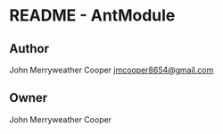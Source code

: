 # README - AntModule

## Author

John Merryweather Cooper <jmcooper8654@gmail.com>

## Owner

John Merryweather Cooper

